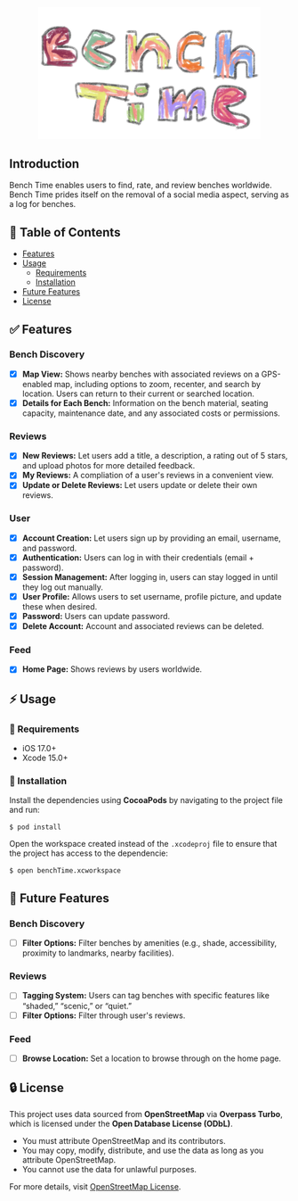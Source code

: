 <div align="center">
  <img src="benchTime/Assets.xcassets/bench-time.imageset/bench-time.png" alt="BenchTime Logo" width="400"/>
</div>

## Introduction
Bench Time enables users to find, rate, and review benches worldwide. Bench Time prides itself on the removal of a social media aspect, serving as a log for benches.

## :ledger: Table of Contents

- [Features](#white_check_mark-features)
- [Usage](#zap-usage)
  - [Requirements](#pushpin-requirements)
  - [Installation](#electric_plug-installation)
- [Future Features](#seedling-future-features)
- [License](#lock-license)

## :white_check_mark: Features
### Bench Discovery
  - [x] **Map View:** Shows nearby benches with associated reviews on a GPS-enabled map, including options to zoom, recenter, and search by location. Users can return to their current or searched location.
  - [x] **Details for Each Bench:** Information on the bench material, seating capacity, maintenance date, and any associated costs or permissions.

### Reviews
  - [x] **New Reviews:** Let users add a title, a description, a rating out of 5 stars, and upload photos for more detailed feedback.
  - [x] **My Reviews:** A compliation of a user's reviews in a convenient view.
  - [x] **Update or Delete Reviews:** Let users update or delete their own reviews.
        
### User
  - [x] **Account Creation:** Let users sign up by providing an email, username, and password.
  - [x] **Authentication:** Users can log in with their credentials (email + password).
  - [x] **Session Management:** After logging in, users can stay logged in until they log out manually.
  - [x] **User Profile:** Allows users to set username, profile picture, and update these when desired.
  - [x] **Password:** Users can update password.
  - [x] **Delete Account:** Account and associated reviews can be deleted.

### Feed
  - [x] **Home Page:** Shows reviews by users worldwide.

## :zap: Usage

### :pushpin: Requirements
- iOS 17.0+
- Xcode 15.0+

### :electric_plug: Installation
Install the dependencies using **CocoaPods** by navigating to the project file and run:

```
$ pod install
```

Open the workspace created instead of the ```.xcodeproj``` file to ensure that the project has access to the dependencie:

```
$ open benchTime.xcworkspace
```

## :seedling: Future Features
### Bench Discovery
  - [ ] **Filter Options:** Filter benches by amenities (e.g., shade, accessibility, proximity to landmarks, nearby facilities).

### Reviews
  - [ ] **Tagging System:** Users can tag benches with specific features like “shaded,” “scenic,” or “quiet.”
  - [ ] **Filter Options:** Filter through user's reviews.

### Feed
  - [ ] **Browse Location:** Set a location to browse through on the home page.

##  :lock: License

This project uses data sourced from **OpenStreetMap** via **Overpass Turbo**, which is licensed under the **Open Database License (ODbL)**. 

- You must attribute OpenStreetMap and its contributors.
- You may copy, modify, distribute, and use the data as long as you attribute OpenStreetMap.
- You cannot use the data for unlawful purposes.

For more details, visit [OpenStreetMap License](https://www.openstreetmap.org/copyright).

